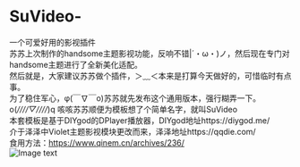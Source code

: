 # SuVideo-
一个可爱好用的影视插件  
苏苏上次制作的handsome主题影视功能，反响不错|´・ω・)ノ，然后现在专门对handsome主题进行了全新美化适配。  
然后就是，大家建议苏苏做个插件，＞﹏＜本来是打算今天做好的，可惜临时有点事。  
为了稳住军心，φ(￣∇￣o)苏苏就先发布这个通用版本，强行糊弄一下。  
o(*////▽////*)q 咳咳苏苏顺便为模板想了个简单名字，就叫SuVideo  
本套模板是基于DIYgod的DPlayer播放器，DIYgod地址https://diygod.me/  
介于泽泽中Violet主题影视模块更改而来，泽泽地址https://qqdie.com/  
食用方法：https://www.qinem.cn/archives/236/  
![Image text](https://s2.ax1x.com/2020/01/15/lOYB38.png)  
